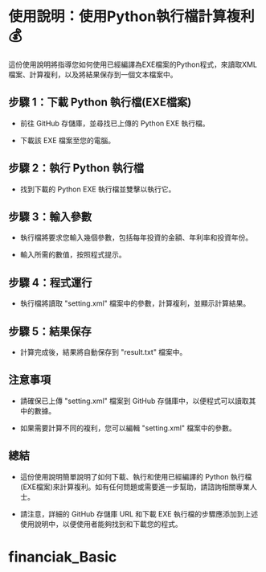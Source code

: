 # 使用說明：使用Python執行檔計算複利💰
這份使用說明將指導您如何使用已經編譯為EXE檔案的Python程式，來讀取XML檔案、計算複利，以及將結果保存到一個文本檔案中。

## 步驟 1：下載 Python 執行檔(EXE檔案)
* 前往 GitHub 存儲庫，並尋找已上傳的 Python EXE 執行檔。

* 下載該 EXE 檔案至您的電腦。

## 步驟 2：執行 Python 執行檔
* 找到下載的 Python EXE 執行檔並雙擊以執行它。

## 步驟 3：輸入參數
* 執行檔將要求您輸入幾個參數，包括每年投資的金額、年利率和投資年份。

* 輸入所需的數值，按照程式提示。

## 步驟 4：程式運行
* 執行檔將讀取 "setting.xml" 檔案中的參數，計算複利，並顯示計算結果。
  
## 步驟 5：結果保存
* 計算完成後，結果將自動保存到 "result.txt" 檔案中。
  
## 注意事項
* 請確保已上傳 "setting.xml" 檔案到 GitHub 存儲庫中，以便程式可以讀取其中的數據。

* 如果需要計算不同的複利，您可以編輯 "setting.xml" 檔案中的參數。

## 總結
* 這份使用說明簡單說明了如何下載、執行和使用已經編譯的 Python 執行檔(EXE檔案)來計算複利。如有任何問題或需要進一步幫助，請諮詢相關專業人士。

* 請注意，詳細的 GitHub 存儲庫 URL 和下載 EXE 執行檔的步驟應添加到上述使用說明中，以便使用者能夠找到和下載您的程式。




# financiak_Basic
